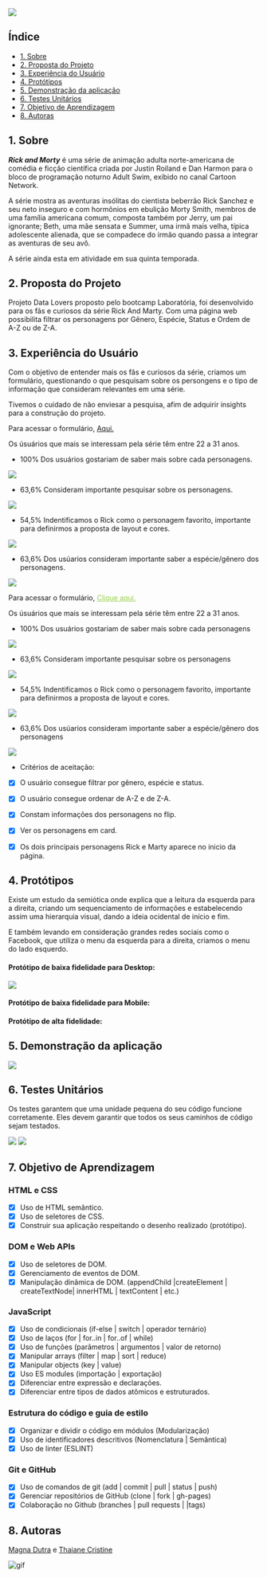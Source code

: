 <img src="https://github.com/Magnadutra/SAP006-data-lovers/blob/main/src/logo.png"/>


## Índice

- [1. Sobre ](#2-Sobre)
- [2. Proposta do Projeto](#Proposta-do-Projeto)
- [3. Experiência do Usuário](#3-usuario)
- [4. Protótipos](#4-protótipos)
- [5. Demonstração da aplicação](#5-Demonstração-da-aplicação)
- [6. Testes Unitários](#6-Testes-Unitários)
- [7. Objetivo de Aprendizagem](#7-Objetivo-de-Aprendizagem)
- [8. Autoras](#8-Autoras)


## 1. Sobre
**_Rick and Morty_**  é uma série de animação adulta norte-americana de comédia e ficção científica criada por Justin Roiland e Dan Harmon para o bloco de programação noturno Adult Swim, exibido no canal Cartoon Network.

A série mostra as aventuras insólitas do cientista beberrão Rick Sanchez e seu neto inseguro e com hormônios em ebulição Morty Smith, membros de uma família americana comum, composta também por Jerry, um pai ignorante; Beth, uma mãe sensata e Summer, uma irmã mais velha, típica adolescente alienada, que se compadece do irmão quando passa a integrar as aventuras de seu avô.

A série ainda esta em atividade em sua quinta temporada.

## 2. Proposta do Projeto

Projeto Data Lovers proposto pelo bootcamp Laboratória, foi desenvolvido para os fãs e curiosos da série Rick And Marty.
Com uma página web possibilita filtrar os personagens por Gênero, Espécie, Status e Ordem de A-Z ou de Z-A.

## 3. Experiência do Usuário
Com o objetivo de entender mais os fãs e curiosos da série, criamos um formulário, questionando o que pesquisam sobre os persongens e o tipo de informação que consideram relevantes em uma série.

Tivemos o cuidado de não enviesar a pesquisa, afim de adquirir insights para a construção do projeto.

<p>Para acessar o formulário, <a href="https://docs.google.com/forms/d/e/1FAIpQLScZM3fVLSUbG3ra-J8sbCT6H_j42ynyIJP-MucRztEj2FaD3w/viewform" target="_blank" title="Clique aqui!"> Aqui.</A></p>

Os úsuários que mais se interessam pela série têm entre 22 a 31 anos. 

- 100% Dos usuários gostariam de saber mais sobre cada personagens.

<img src="https://github.com/Magnadutra/SAP006-data-lovers/blob/main/src/img%20readme/img1.JPG"/>

- 63,6% Consideram importante pesquisar sobre os personagens.

<img src="https://github.com/Magnadutra/SAP006-data-lovers/blob/main/src/img%20readme/img2.JPG"/>

- 54,5% Indentificamos o Rick como o personagem favorito, importante para definirmos a proposta de layout e cores.

<img src="https://github.com/Magnadutra/SAP006-data-lovers/blob/main/src/img%20readme/img3.JPG"/>


- 63,6% Dos usúarios consideram importante saber a espécie/gênero dos personagens.

<img src="https://github.com/Magnadutra/SAP006-data-lovers/blob/main/src/img%20readme/img4.JPG"/>


<p>Para acessar o formulário, <a href="https://docs.google.com/forms/d/e/1FAIpQLScZM3fVLSUbG3ra-J8sbCT6H_j42ynyIJP-MucRztEj2FaD3w/viewform" target="_blank" style="color:#97CE4C" title="Clique aqui!">Clique aqui.</A></p>

Os úsuários que mais se interessam pela série têm entre 22 a 31 anos. 

- 100% Dos usuários gostariam de saber mais sobre cada personagens

<img src="https://github.com/Magnadutra/SAP006-data-lovers/blob/main/src/img%20readme/img1.JPG"/>


- 63,6% Consideram importante pesquisar sobre os personagens

<img src="https://github.com/Magnadutra/SAP006-data-lovers/blob/main/src/img%20readme/img2.JPG"/>


- 54,5% Indentificamos o Rick como o personagem favorito, importante para definirmos a proposta de layout e cores.

<img src="https://github.com/Magnadutra/SAP006-data-lovers/blob/main/src/img%20readme/img3.JPG"/>

- 63,6% Dos usúarios consideram importante saber a espécie/gênero dos personagens

<img src="https://github.com/Magnadutra/SAP006-data-lovers/blob/main/src/img%20readme/img4.JPG"/>


- Critérios de aceitação:

- [x] O usuário consegue filtrar por gênero, espécie e status.
- [x] O usuário consegue ordenar de A-Z e de Z-A.
- [x] Constam informações dos personagens no flip.
- [x] Ver os personagens em card.
- [x] Os dois principais personagens Rick e Marty aparece no inicio da página.


## 4. Protótipos

Existe um estudo da semiótica onde explica que a leitura da esquerda para a direita, criando um sequenciamento de informações e estabelecendo assim uma hierarquia visual, dando a ideia ocidental de início e fim.

E também levando em consideração grandes redes sociais como o Facebook, que utiliza o menu da esquerda para a direita, criamos o menu do lado esquerdo.


#### Protótipo de baixa fidelidade para Desktop:

<img src="https://github.com/Magnadutra/SAP006-data-lovers/blob/main/src/img%20readme/prototipo-baixa-fidelidade-mobile.png"/>

#### Protótipo de baixa fidelidade para Mobile:




#### Protótipo de alta fidelidade:




## 5. Demonstração da aplicação

<img src="https://github.com/Magnadutra/SAP006-data-lovers/blob/main/src/img%20readme/vers%C3%A3o-final-desktop.JPG"/>


## 6. Testes Unitários

Os testes garantem que uma unidade pequena do seu código funcione corretamente. Eles devem garantir que todos os seus caminhos de código sejam testados.


<img src="https://github.com/Magnadutra/SAP006-data-lovers/blob/main/src/img%20readme/testes-unitarios.JPG"/>



<img src="https://github.com/Magnadutra/SAP006-data-lovers/blob/main/src/img%20readme/testes-unitarios.JPG">
          

## 7. Objetivo de Aprendizagem

### HTML e CSS

- [x] Uso de HTML semântico.
- [x] Uso de seletores de CSS.
- [x] Construir sua aplicação respeitando o desenho realizado (protótipo).

### DOM e Web APIs

- [x] Uso de seletores de DOM.
- [x] Gerenciamento de eventos de DOM.
- [x] Manipulação dinâmica de DOM. (appendChild |createElement | createTextNode| innerHTML | textContent | etc.)

### JavaScript

- [x] Uso de condicionais (if-else | switch | operador ternário)
- [x] Uso de laços (for | for..in | for..of | while)
- [x] Uso de funções (parâmetros | argumentos | valor de retorno)
- [x] Manipular arrays (filter | map | sort | reduce)
- [x] Manipular objects (key | value)
- [x] Uso ES modules (importação | exportação)
- [x] Diferenciar entre expressão e declarações.
- [x] Diferenciar entre tipos de dados atômicos e estruturados.

### Estrutura do código e guia de estilo

- [x] Organizar e dividir o código em módulos (Modularização)
- [x] Uso de identificadores descritivos (Nomenclatura | Semântica)
- [x] Uso de linter (ESLINT)

### Git e GitHub

- [x] Uso de comandos de git (add | commit | pull | status | push)
- [x] Gerenciar repositórios de GitHub (clone | fork | gh-pages)
- [x] Colaboração no Github (branches | pull requests | |tags)

## 8. Autoras

<a href="https://github.com/Magnadutra/" target="_blank">Magna Dutra</a> e <a href="https://github.com/thaianecristine/" target="_blank">Thaiane Cristine</a>
 

![gif](https://media.giphy.com/media/cOKjNdJDbqNCm4n0Jm/giphy.gif)





